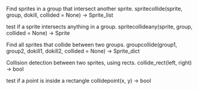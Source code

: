 
Find sprites in a group that intersect another sprite.
spritecollide(sprite, group, dokill, collided = None) -> Sprite_list

test if a sprite intersects anything in a group.
spritecollideany(sprite, group, collided = None) -> Sprite

Find all sprites that collide between two groups.
groupcollide(group1, group2, dokill1, dokill2, collided = None) -> Sprite_dict

Collision detection between two sprites, using rects.
collide_rect(left, right) -> bool

test if a point is inside a rectangle
collidepoint(x, y) -> bool